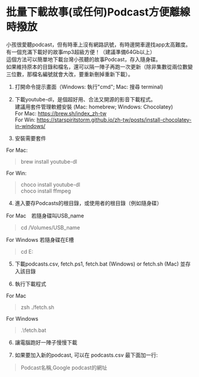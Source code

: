 # 批量下載故事(或任何)Podcast方便離線時撥放
  
小孩很愛聽podcast，但有時車上沒有網路訊號，有時邊開車邊找app太高難度。有一個充滿下載好的故事mp3超級方便！（建議準備64Gb以上）  
這個方法可以簡單地下載台灣小孩聽的故事Podcast，存入隨身碟。  
如果維持原本的目錄和檔名，還可以隔一陣子再跑一次更新（除非集數從兩位數變三位數，那檔名編號就會大改，要重新刪掉重新下載）。  
  
1. 打開命令提示畫面（Windows: 執行"cmd"; Mac: 搜尋 terminal)  
  
2. 下載youtube-dl，是個超好用、合法又開源的影音下載程式。   
建議用套件管理軟體安裝 (Mac: homebrew; Windows: Chocolatey)   
For Mac: https://brew.sh/index_zh-tw  
For Win: https://starspiritstorm.github.io/zh-tw/posts/install-chocolatey-in-windows/  
  
3. 安裝需要套件
  
For Mac:  
> brew install youtube-dl  
  
For Win:   
> choco install youtube-dl  
> choco install ffmpeg  
  
4. 進入要存Podcasts的根目錄，或使用者的根目錄（例如隨身碟）  
  
For Mac　若隨身碟叫USB_name  
> cd /Volumes/USB_name   
  
For Windows 若隨身碟在E槽  
> cd E:   
  
5. 下載podcasts.csv, fetch.ps1, fetch.bat (Windows) or fetch.sh (Mac) 並存入該目錄  
  
5. 執行下載程式  
  
For Mac  
> zsh ./fetch.sh  
  
For Windows  
> .\fetch.bat  
  
6. 讓電腦跑好一陣子慢慢下載  
  
7. 如果要加入新的podcast, 可以在 podcasts.csv 最下面加一行:   
> Podcast名稱,Google podcast的網址  
